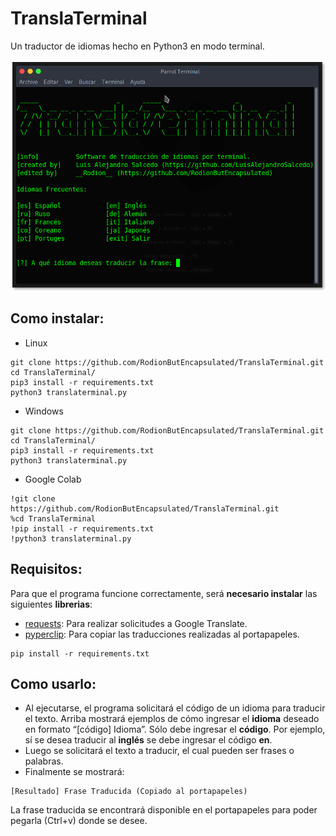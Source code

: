 # TranslaTerminal
Un traductor de idiomas hecho en Python3 en modo terminal.

<p align="center">
<!-- <img src="./img/TraslaTerminal Banner.svg" width="600px" height="300px"/> -->
<img src="./img/TranslaTerminal.png"/>
</p>

## Como instalar:
* Linux
```
git clone https://github.com/RodionButEncapsulated/TranslaTerminal.git
cd TranslaTerminal/
pip3 install -r requirements.txt
python3 translaterminal.py
```
* Windows
```
git clone https://github.com/RodionButEncapsulated/TranslaTerminal.git
cd TranslaTerminal/
pip3 install -r requirements.txt
python3 translaterminal.py
```

* Google Colab
```
!git clone https://github.com/RodionButEncapsulated/TranslaTerminal.git
%cd TranslaTerminal
!pip install -r requirements.txt
!python3 translaterminal.py
```

## Requisitos:

Para que el programa funcione correctamente, será **necesario instalar** las siguientes **librerias**:

* [requests](https://pypi.org/project/requests/ "Ir a requests en PyPI"): Para realizar solicitudes a Google Translate.
* [pyperclip](https://pypi.org/project/pyperclip/ "Ir a pyperclip en PyPI"): Para copiar las traducciones realizadas al portapapeles.

```
pip install -r requirements.txt
```

## Como usarlo:
* Al ejecutarse, el programa solicitará el código de un idioma para traducir el texto. Arriba mostrará ejemplos de cómo ingresar el **idioma** deseado en formato “[código] Idioma”.
Sólo debe ingresar el **código**. Por ejemplo, sí se desea traducir al **inglés** se debe ingresar el código **en**.
* Luego se solicitará el texto a traducir, el cual pueden ser frases o palabras.
* Finalmente se mostrará:
```
[Resultado] Frase Traducida (Copiado al portapapeles)
```
La frase traducida se encontrará disponible en el portapapeles para poder pegarla (Ctrl+v) donde se desee.
